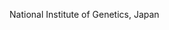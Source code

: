 [//]: # (Created by ./bin/manage_files.pl from ./species/Diploscapter_coronatus/PRJDB3143/Diploscapter_coronatus_PRJDB3143.summary.html on Thu Jun 11 13:43:54 2020)
National Institute of Genetics, Japan
